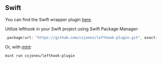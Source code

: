 ## Swift

You can find the Swift wrapper plugin [here](https://github.com/csjones/lefthook-plugin).

Utilize lefthook in your Swift project using Swift Package Manager:

```swift
.package(url: "https://github.com/csjones/lefthook-plugin.git", exact: "1.11.6"),
```

Or, with [mint](https://github.com/yonaskolb/Mint):

```bash
mint run csjones/lefthook-plugin
```
